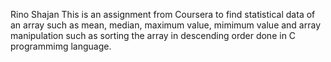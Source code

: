 Rino Shajan
This is an assignment from Coursera to find statistical data of an array such as mean, median, maximum value, mimimum value and array manipulation such as sorting the array in descending order done in C programmimg language.
